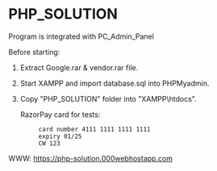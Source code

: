 # PHP_SOLUTION

Program is integrated with PC_Admin_Panel

Before starting:

1) Extract Google.rar & vendor.rar file.

2) Start XAMPP and import database.sql into PHPMyadmin.

3) Copy "PHP_SOLUTION" folder into "XAMPP\htdocs\".


    RazorPay card for tests:

	        card number 4111 1111 1111 1111
	        expiry 01/25
	        CW 123
		
WWW: https://php-solution.000webhostapp.com
